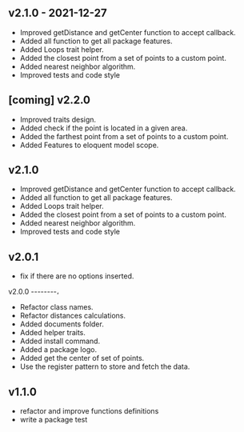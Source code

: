 ## v2.1.0 - 2021-12-27

- Improved getDistance and getCenter function to accept callback.
- Added all function to get all package features.
- Added Loops trait helper.
- Added the closest point from a set of points to a custom point.
- Added nearest neighbor algorithm.
- Improved tests and code style

## [coming] v2.2.0

- Improved traits design.
- Added check if the point is located in a given area.
- Added the farthest point from a set of points to a custom point.
- Added Features to eloquent model scope.

## v2.1.0

- Improved getDistance and getCenter function to accept callback.
- Added all function to get all package features.
- Added Loops trait helper.
- Added the closest point from a set of points to a custom point.
- Added nearest neighbor algorithm.
- Improved tests and code style

## v2.0.1

- fix if there are no options inserted.

v2.0.0
--------،

- Refactor class names.
- Refactor distances calculations.
- Added documents folder.
- Added helper traits.
- Added install command.
- Added a package logo.
- Added get the center of set of points.
- Use the register pattern to store and fetch the data.

## v1.1.0

- refactor and improve functions definitions
- write a package test
